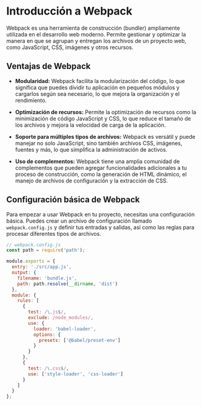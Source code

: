 # Introducción a Webpack

Webpack es una herramienta de construcción (bundler) ampliamente utilizada en el desarrollo web moderno. Permite gestionar y optimizar la manera en que se agrupan y entregan los archivos de un proyecto web, como JavaScript, CSS, imágenes y otros recursos.

## Ventajas de Webpack

- **Modularidad:** Webpack facilita la modularización del código, lo que significa que puedes dividir tu aplicación en pequeños módulos y cargarlos según sea necesario, lo que mejora la organización y el rendimiento.

- **Optimización de recursos:** Permite la optimización de recursos como la minimización de código JavaScript y CSS, lo que reduce el tamaño de los archivos y mejora la velocidad de carga de la aplicación.

- **Soporte para múltiples tipos de archivos:** Webpack es versátil y puede manejar no solo JavaScript, sino también archivos CSS, imágenes, fuentes y más, lo que simplifica la administración de activos.

- **Uso de complementos:** Webpack tiene una amplia comunidad de complementos que pueden agregar funcionalidades adicionales a tu proceso de construcción, como la generación de HTML dinámico, el manejo de archivos de configuración y la extracción de CSS.

## Configuración básica de Webpack

Para empezar a usar Webpack en tu proyecto, necesitas una configuración básica. Puedes crear un archivo de configuración llamado `webpack.config.js` y definir tus entradas y salidas, así como las reglas para procesar diferentes tipos de archivos.

```javascript
// webpack.config.js
const path = require('path');

module.exports = {
  entry: './src/app.js',
  output: {
    filename: 'bundle.js',
    path: path.resolve(__dirname, 'dist')
  },
  module: {
    rules: [
      {
        test: /\.js$/,
        exclude: /node_modules/,
        use: {
          loader: 'babel-loader',
          options: {
            presets: ['@babel/preset-env']
          }
        }
      },
      {
        test: /\.css$/,
        use: ['style-loader', 'css-loader']
      }
    ]
  }
};
